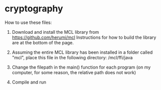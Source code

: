 # cryptography

How to use these files:

1. Download and install the MCL library from https://github.com/herumi/mcl
Instructions for how to build the library are at the bottom of the page.

2. Assuming the entire MCL library has been installed in a folder called "mcl",
place this file in the following directory: /mcl/ffi/java


3. Change the filepath in the main() function for each program (on my computer, for some reason, the relative path does not work)

4. Compile and run




